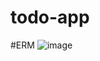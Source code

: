 # todo-app
#ERM
![image](https://user-images.githubusercontent.com/69903318/205884484-d99298fb-86fc-4dad-b180-7a2b99ddafa6.png)
